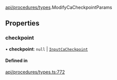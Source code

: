 [api/procedures/types](../../../../Modules/API/Procedures/Types.md).ModifyCaCheckpointParams

## Properties

### checkpoint

• **checkpoint**: ``null`` \| [`InputCaCheckpoint`](../../../../Modules/API/Entities/Asset/Checkpoints/Types.md#inputcacheckpoint)

#### Defined in

[api/procedures/types.ts:772](https://github.com/PolymeshAssociation/polymesh-sdk/blob/15be87e8/src/api/procedures/types.ts#L772)
